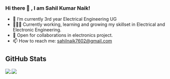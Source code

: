 <p style="text-align:center">
  
<p>
  
### Hi there 👋 , I am Sahil Kumar Naik! 
- 🔭 I’m currently 3rd year Electrical Engineering UG
- 👨🏽‍💻 Currently working, learning and growing my skillset in Electrical and Electronic Engineering.
- 🤝 Open for collaborations in electronics project.
- 📫 How to reach me: sahilnaik7602@gmail.com


## GitHub Stats
<a href="https://github.com/anuraghazra/github-readme-stats">
  <img align = "center" src="https://github-readme-stats.vercel.app/api/?username=Sahil-Naik7602&theme=radical&layout=compact&show_icons=True" />
</a>
<a href="https://github.com/anuraghazra/convoychat">
  <img align = "center" src="https://github-readme-stats.vercel.app/api/top-langs/?username=Sahil-Naik7602&theme=radical&layout=default&langs_count=3" />
</a>




